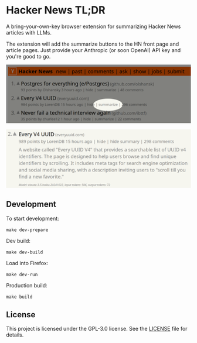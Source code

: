 # Hacker News TL;DR

A bring-your-own-key browser extension for summarizing Hacker News articles with LLMs.

The extension will add the summarize buttons to the HN front page and article pages. Just provide your Anthropic (or soon OpenAI) API key and you're good to go.

![Screenshot 1](screen1.png)

![Screenshot 2](screen2.png)

## Development

To start development:
```
make dev-prepare
```

Dev build:
```
make dev-build
```

Load into Firefox:
```
make dev-run
```

Production build:
```
make build
```

## License

This project is licensed under the GPL-3.0 license. See the [LICENSE](LICENSE) file for details.
